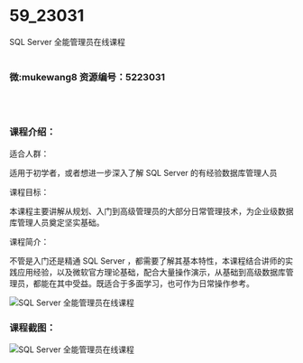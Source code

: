 # 59_23031
SQL Server 全能管理员在线课程
<br/></br>
<h3>微:mukewang8 资源编号：5223031</h3>
<br/></br>
<h3>课程介绍：</h3>
<p>适合人群：</p>
<p>适用于初学者，或者想进一步深入了解 SQL Server 的有经验数据库管理人员</p>
<p>课程目标：</p>
<p>本课程主要讲解从规划、入门到高级管理员的大部分日常管理技术，为企业级数据库管理人员奠定坚实基础。</p>
<p>课程简介：</p>
<p>不管是入门还是精通 SQL Server ，都需要了解其基本特性，本课程结合讲师的实践应用经验，以及微软官方理论基础，配合大量操作演示，从基础到高级数据库管理员，都能在其中受益。既适合于多面学习，也可作为日常操作参考。</p>
<p><img src="https://www.ko996.com/wp-content/uploads/img/2022/03/1.png" alt="SQL Server 全能管理员在线课程"></p>
<div class="info-desc">
<h3>课程截图：</h3>
<p><img src="https://www.ko996.com/wp-content/uploads/img/2022/03/2.png" alt="SQL Server 全能管理员在线课程"></p>


			
</div>
